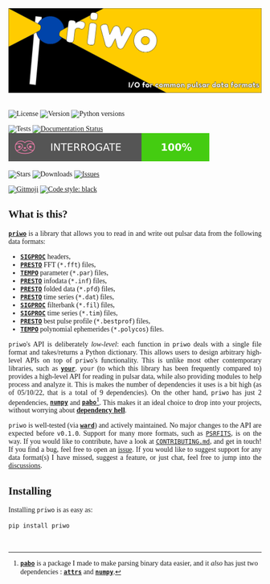 <div style="font-family:JetBrainsMono Nerd Font">
<div align="center">
<img
    alt="priwo: I/O for common pulsar data formats."
    src=https://raw.githubusercontent.com/astrogewgaw/logos/main/rasters/priwo.png
/>
</div>
<br/>

![License][license-badge]
![Version][version-badge]
![Python versions][pyversions-badge]

![Tests][tests-badge]
[![Documentation Status][docs-badge]][docs]
[![Interrogate][interrogate-badge]][interrogate]

![Stars][stars-badge]
![Downloads][dm-badge]
[![Issues][issues-badge]][issues]

[![Gitmoji][gitmoji-badge]][gitmoji]
[![Code style: black][black-badge]][black]

<div align="justify">

<h2>What is this?</h2>

[**`priwo`**][priwo] is a library that allows you to read in and write out
pulsar data from the following data formats:

- [**`SIGPROC`**][sigproc] headers,
- [**`PRESTO`**][presto] FFT (`*.fft`) files,
- [**`TEMPO`**][tempo] parameter (`*.par`) files,
- [**`PRESTO`**][presto] infodata (`*.inf`) files,
- [**`PRESTO`**][presto] folded data (`*.pfd`) files,
- [**`PRESTO`**][presto] time series (`*.dat`) files,
- [**`SIGPROC`**][sigproc] filterbank (`*.fil`) files,
- [**`SIGPROC`**][sigproc] time series (`*.tim`) files,
- [**`PRESTO`**][presto] best pulse profile (`*.bestprof`) files,
- [**`TEMPO`**][tempo] polynomial ephemerides (`*.polycos`) files.

`priwo`'s API is deliberately _low-level_: each function in `priwo` deals with a
single file format and takes/returns a Python dictionary. This allows users to
design arbitrary high-level APIs on top of `priwo`'s functionality. This is
unlike most other contemporary libraries, such as [**`your`**][your]. `your` (to
which this library has been frequently compared to) provides a high-level API
for reading in pulsar data, while also providing modules to help process and
analyze it. This is makes the number of dependencies it uses is a bit high (as
of 05/10/22, that is a total of 9 dependencies). On the other hand, `priwo` has
just 2 dependencies, [**`numpy`**][numpy] and [**`pabo`**][pabo][^1]. This makes
it an ideal choice to drop into your projects, without worrying about
[**dependency hell**][dependency_hell].

`priwo` is well-tested (via [**`ward`**][ward]) and actively maintained. No
major changes to the API are expected before `v0.1.0`. Support for many more
formats, such as [`PSRFITS`][psrfits], is on the way. If you would like to
contribute, have a look at [`CONTRIBUTING.md`](CONTRIBUTING.md), and get in
touch! If you find a bug, feel free to open an [issue][issues]. If you would
like to suggest support for any data format(s) I have missed, suggest a feature,
or just chat, feel free to jump into the [discussions][discussions].

<h2>Installing</h2>

Installing `priwo` is as easy as:

```bash
pip install priwo
```

<br/>

[^1]:
    [**`pabo`**][pabo] is a package I made to make parsing binary data easier,
    and it _also_ has just two dependencies : [**`attrs`**][attrs] and
    [**`numpy`**][numpy].

</div>

[numpy]: https://numpy.org
[attrs]: https://www.attrs.org
[gitmoji]: https://gitmoji.dev
[black]: https://github.com/psf/black
[just]: https://github.com/casey/just
[tempo]: https://tempo.sourceforge.net
[sigproc]: http://sigproc.sourceforge.net
[pabo]: https://github.com/astrogewgaw/pabo
[ward]: https://github.com/darrenburns/ward
[priwo]: https://github.com/astrogewgaw/priwo
[docs]: https://priwo.readthedocs.io/en/latest
[presto]: https://github.com/scottransom/presto
[your]: https://github.com/thepetabyteproject/your
[issues]: https://github.com/astrogewgaw/priwo/issues
[interrogate]: https://github.com/econchick/interrogate
[discussions]: https://github.com/astrogewgaw/priwo/discussions
[dependency_hell]: https://en.wikipedia.org/wiki/Dependency_hell
[psrfits]: https://www.atnf.csiro.au/research/pulsar/psrfits_definition/Psrfits.html
[interrogate-badge]: assets/docs_cov.svg
[dm-badge]: https://img.shields.io/pypi/dm/priwo?style=for-the-badge
[version-badge]: https://img.shields.io/pypi/v/priwo?style=for-the-badge
[wheel-badge]: https://img.shields.io/pypi/wheel/priwo?style=for-the-badge
[forks-badge]: https://img.shields.io/github/forks/astrogewgaw/priwo?style=for-the-badge
[stars-badge]: https://img.shields.io/github/stars/astrogewgaw/priwo?style=for-the-badge
[pyversions-badge]: https://img.shields.io/pypi/pyversions/priwo.svg?style=for-the-badge
[issues-badge]: https://img.shields.io/github/issues/astrogewgaw/priwo?style=for-the-badge
[license-badge]: https://img.shields.io/github/license/astrogewgaw/priwo?style=for-the-badge
[black-badge]: https://img.shields.io/badge/code%20style-black-000000.svg?style=for-the-badge
[docs-badge]: https://readthedocs.org/projects/priwo/badge/?version=latest&style=for-the-badge
[gitmoji-badge]: https://img.shields.io/badge/gitmoji-%20😜%20😍-FFDD67.svg?style=for-the-badge
[tests-badge]: https://img.shields.io/github/actions/workflow/status/astrogewgaw/priwo/test.yml?branch=dev&style=for-the-badge
